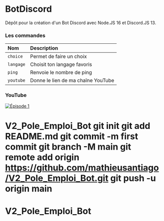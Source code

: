 # BotDiscord
 
Dépôt pour la création d'un Bot Discord avec Node.JS 16 et Discord.JS 13.

### Les commandes

| Nom |Description                                |
| :-------- | :-----------------------------------|
| `choice`  | Permet de faire un choix            |
| `langage` | Choisit ton langage favoris         |
| `ping`    | Renvoie le nombre de ping           |
| `youtube` | Donne le lien de ma chaîne YouTube  |

### YouTube

[![Épisode 1](https://i3.ytimg.com/vi/7gWsGFJKCGc/maxresdefault.jpg)](https://www.youtube.com/watch?v=7gWsGFJKCGc)
# V2_Pole_Emploi_Bot git init git add README.md git commit -m first commit git branch -M main git remote add origin https://github.com/mathieusantiago/V2_Pole_Emploi_Bot.git git push -u origin main
# V2_Pole_Emploi_Bot
